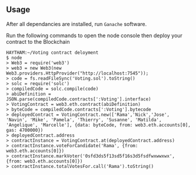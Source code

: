 ## Usage

After all dependancies are installed, run `Ganache` software.

Run the following commands to open the node console then deploy your contract to the Blockchain

```
HAYTHAM:~/Voting contract deloyment
$ node
> Web3 = require('web3')
> web3 = new Web3(new Web3.providers.HttpProvider("http://localhost:7545"));
> code = fs.readFileSync('Voting.sol').toString()
> solc = require('solc')
> compiledCode = solc.compile(code)
> abiDefinition = JSON.parse(compiledCode.contracts[':Voting'].interface)
> VotingContract = web3.eth.contract(abiDefinition)
> byteCode = compiledCode.contracts[':Voting'].bytecode
> deployedContract = VotingContract.new(['Rama','Nick','Jose', 'Navin', 'Mike', 'Pamela', 'Thierry', 'Susanne', 'Matilda', 'Angelique', 'Marcelle'], {data: byteCode, from: web3.eth.accounts[0], gas: 4700000})
> deployedContract.address
> contractInstance = VotingContract.at(deployedContract.address)
> contractInstance.voteForCandidate('Rama', {from: web3.eth.accounts[0]})
> contractInstance.markVoter('0sfd3ds5f13sd5f16s3d5fsdfwxwwxwx', {from: web3.eth.accounts[0]})
> contractInstance.totalVotesFor.call('Rama').toString()
```